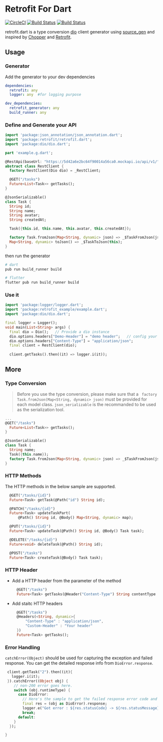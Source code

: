 # Retrofit For Dart

[![CircleCI](https://circleci.com/gh/trevorwang/retrofit.dart.svg?style=svg)](https://circleci.com/gh/trevorwang/retrofit.dart)
[![Build Status](https://travis-ci.org/trevorwang/retrofit.dart.svg?branch=master)](https://travis-ci.org/trevorwang/retrofit.dart)
[![Build Status](https://cloud.drone.io/api/badges/trevorwang/retrofit.dart/status.svg)](https://cloud.drone.io/trevorwang/retrofit.dart)

retrofit.dart is a type conversion [dio](https://github.com/flutterchina/dio/) client generator using [source_gen](https://github.com/dart-lang/source_gen) and inspired by [Chopper](https://github.com/lejard-h/chopper) and [Retrofit](https://github.com/square/retrofit).

## Usage

### Generator

Add the generator to your dev dependencies

```yaml
dependencies:
  retrofit: any
  logger: any  #for logging purpose

dev_dependencies:
  retrofit_generator: any
  build_runner: any
```

### Define and Generate your API

```dart
import 'package:json_annotation/json_annotation.dart';
import 'package:retrofit/retrofit.dart';
import 'package:dio/dio.dart';

part 'example.g.dart';

@RestApi(baseUrl: "https://5d42a6e2bc64f90014a56ca0.mockapi.io/api/v1/")
abstract class RestClient {
  factory RestClient(Dio dio) = _RestClient;

  @GET("/tasks")
  Future<List<Task>> getTasks();
}

@JsonSerializable()
class Task {
  String id;
  String name;
  String avatar;
  String createdAt;

  Task({this.id, this.name, this.avatar, this.createdAt});

  factory Task.fromJson(Map<String, dynamic> json) => _$TaskFromJson(json);
  Map<String, dynamic> toJson() => _$TaskToJson(this);
}

```

then run the generator

```sh
# dart
pub run build_runner build

# flutter	
flutter pub run build_runner build
```

### Use it

```dart
import 'package:logger/logger.dart';
import 'package:retrofit_example/example.dart';
import 'package:dio/dio.dart';

final logger = Logger();
void main(List<String> args) {
  final dio = Dio();   // Provide a dio instance
  dio.options.headers["Demo-Header"] = "demo header";   // config your dio headers globally
  dio.options.headers["Content-Type"] = "application/json";
  final client = RestClient(dio);
  
  client.getTasks().then((it) => logger.i(it));
```



## More

### Type Conversion

> Before you use the type conversion, please make sure that a ` factory Task.fromJson(Map<String, dynamic> json)` must be provided for each model class. `json_serializable` is the recommanded to be used as the serialization tool.

```dart
...
@GET("/tasks")
  Future<List<Task>> getTasks();
}

@JsonSerializable()
class Task {
  String name;
  Task({this.name});
  factory Task.fromJson(Map<String, dynamic> json) => _$TaskFromJson(json);
}
```



### HTTP Methods

The HTTP methods in the below sample are supported.

```dart
  @GET("/tasks/{id}")
  Future<Task> getTask(@Path("id") String id);

  @PATCH("/tasks/{id}")
  Future<Task> updateTaskPart(
      @Path() String id, @Body() Map<String, dynamic> map);

  @PUT("/tasks/{id}")
  Future<Task> updateTask(@Path() String id, @Body() Task task);

  @DELETE("/tasks/{id}")
  Future<void> deleteTask(@Path() String id);

  @POST("/tasks")
  Future<Task> createTask(@Body() Task task);
```



### HTTP Header

* Add a HTTP header from the parameter of the method

  ```dart
  	@GET("/tasks")
    Future<Task> getTasks(@Header("Content-Type") String contentType );
  ```

  

* Add staitc HTTP headers

  ```dart
  	@GET("/tasks")
  	@Headers(<String, dynamic>{
  		"Content-Type" : "application/json",
  		"Custom-Header" : "Your header"
  	})
    Future<Task> getTasks();
  ```

  

### Error Handling

`catchError(Object)` should be used for capturing the exception and failed response. You can get the detailed response info from `DioError.response`.

```dart
 client.getTask("2").then((it){
   logger.i(it);
 }).catchError((Object obj) {
    // non-200 error goes here.
    switch (obj.runtimeType) {
      case DioError:
        // Here's the sample to get the failed response error code and message
        final res = (obj as DioError).response;
        logger.e("Got error : ${res.statusCode} -> ${res.statusMessage}");
        break;
      default:
    }
  });

}
```


